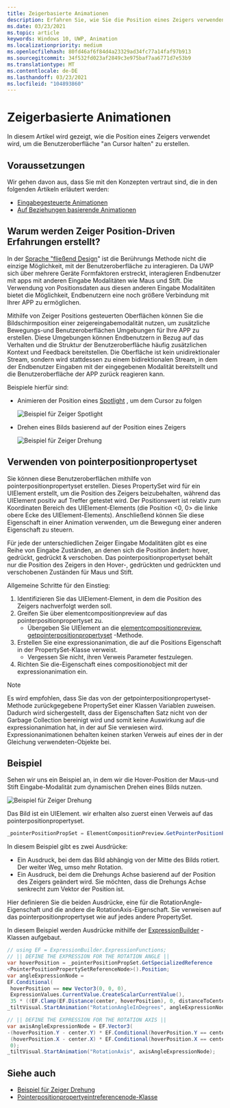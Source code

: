 ```yaml
---
title: Zeigerbasierte Animationen
description: Erfahren Sie, wie Sie die Position eines Zeigers verwenden können, um die Benutzeroberfläche "an Cursor halten" zu erstellen.
ms.date: 03/23/2021
ms.topic: article
keywords: Windows 10, UWP, Animation
ms.localizationpriority: medium
ms.openlocfilehash: 80fd46af6f84d4a23329ad34fc77a14faf97b913
ms.sourcegitcommit: 34f532fd023af2849c3e975baf7aa6771d7e53b9
ms.translationtype: MT
ms.contentlocale: de-DE
ms.lasthandoff: 03/23/2021
ms.locfileid: "104893860"
---
```

# <a name="pointer-based-animations"></a>Zeigerbasierte Animationen

In diesem Artikel wird gezeigt, wie die Position eines Zeigers verwendet wird, um die Benutzeroberfläche "an Cursor halten" zu erstellen.

## <a name="prerequisites"></a>Voraussetzungen

Wir gehen davon aus, dass Sie mit den Konzepten vertraut sind, die in den folgenden Artikeln erläutert werden:

- [Eingabegesteuerte Animationen](input-driven-animations.md)
- [Auf Beziehungen basierende Animationen](relation-animations.md)

## <a name="why-create-pointer-position-driven-experiences"></a>Warum werden Zeiger Position-Driven Erfahrungen erstellt?

In der [Sprache "fließend Design](/windows/apps/fluent-design-system)" ist die Berührungs Methode nicht die einzige Möglichkeit, mit der Benutzeroberfläche zu interagieren. Da UWP sich über mehrere Geräte Formfaktoren erstreckt, interagieren Endbenutzer mit apps mit anderen Eingabe Modalitäten wie Maus und Stift. Die Verwendung von Positionsdaten aus diesen anderen Eingabe Modalitäten bietet die Möglichkeit, Endbenutzern eine noch größere Verbindung mit Ihrer APP zu ermöglichen.

Mithilfe von Zeiger Positions gesteuerten Oberflächen können Sie die Bildschirmposition einer zeigereingabemodalität nutzen, um zusätzliche Bewegungs-und Benutzeroberflächen Umgebungen für Ihre APP zu erstellen. Diese Umgebungen können Endbenutzern in Bezug auf das Verhalten und die Struktur der Benutzeroberfläche häufig zusätzlichen Kontext und Feedback bereitstellen. Die Oberfläche ist kein unidirektionaler Stream, sondern wird stattdessen zu einem bidirektionalen Stream, in dem der Endbenutzer Eingaben mit der eingegebenen Modalität bereitstellt und die Benutzeroberfläche der APP zurück reagieren kann.

Beispiele hierfür sind:

- Animieren der Position eines [Spotlight](/uwp/api/windows.ui.composition.spotlight) , um dem Cursor zu folgen

    ![Beispiel für Zeiger Spotlight](images/animation/spotlight-reveal.gif)

- Drehen eines Bilds basierend auf der Position eines Zeigers

    ![Beispiel für Zeiger Drehung](images/animation/pointer-rotate.gif)

## <a name="using-pointerpositionpropertyset"></a>Verwenden von pointerpositionpropertyset

Sie können diese Benutzeroberflächen mithilfe von pointerpositionpropertyset erstellen. Dieses PropertySet wird für ein UIElement erstellt, um die Position des Zeigers beizubehalten, während das UIElement positiv auf Treffer getestet wird. Der Positionswert ist relativ zum Koordinaten Bereich des UIElement-Elements (die Position <0, 0> die linke obere Ecke des UIElement-Elements). Anschließend können Sie diese Eigenschaft in einer Animation verwenden, um die Bewegung einer anderen Eigenschaft zu steuern.

Für jede der unterschiedlichen Zeiger Eingabe Modalitäten gibt es eine Reihe von Eingabe Zuständen, an denen sich die Position ändert: hover, gedrückt, gedrückt & verschoben. Das pointerpositionpropertyset behält nur die Position des Zeigers in den Hover-, gedrückten und gedrückten und verschobenen Zuständen für Maus und Stift.

Allgemeine Schritte für den Einstieg:

1. Identifizieren Sie das UIElement-Element, in dem die Position des Zeigers nachverfolgt werden soll.
1. Greifen Sie über elementcompositionpreview auf das pointerpositionpropertyset zu.
    - Übergeben Sie UIElement an die [elementcompositionpreview. getpointerpositionpropertyset](/uwp/api/windows.ui.xaml.hosting.elementcompositionpreview.getpointerpositionpropertyset) -Methode.
1. Erstellen Sie eine expressionanimation, die auf die Positions Eigenschaft in der PropertySet-Klasse verweist.
    - Vergessen Sie nicht, ihren Verweis Parameter festzulegen.
1. Richten Sie die-Eigenschaft eines compositionobject mit der expressionanimation ein.

> [!NOTE]
> Es wird empfohlen, dass Sie das von der getpointerpositionpropertyset-Methode zurückgegebene PropertySet einer Klassen Variablen zuweisen. Dadurch wird sichergestellt, dass der Eigenschaften Satz nicht von der Garbage Collection bereinigt wird und somit keine Auswirkung auf die expressionanimation hat, in der auf Sie verwiesen wird. Expressionanimationen behalten keinen starken Verweis auf eines der in der Gleichung verwendeten-Objekte bei.

## <a name="example"></a>Beispiel

Sehen wir uns ein Beispiel an, in dem wir die Hover-Position der Maus-und Stift Eingabe-Modalität zum dynamischen Drehen eines Bilds nutzen.

![Beispiel für Zeiger Drehung](images/animation/pointer-rotate.gif)

Das Bild ist ein UIElement. wir erhalten also zuerst einen Verweis auf das pointerpositionpropertyset.

```csharp
_pointerPositionPropSet = ElementCompositionPreview.GetPointerPositionPropertySet(UIElement element);
```

In diesem Beispiel gibt es zwei Ausdrücke:

- Ein Ausdruck, bei dem das Bild abhängig von der Mitte des Bilds rotiert. Der weiter Weg, umso mehr Rotation.
- Ein Ausdruck, bei dem die Drehungs Achse basierend auf der Position des Zeigers geändert wird. Sie möchten, dass die Drehungs Achse senkrecht zum Vektor der Position ist.

Hier definieren Sie die beiden Ausdrücke, eine für die RotationAngle-Eigenschaft und die andere die RotationAxis-Eigenschaft. Sie verweisen auf das pointerpositionpropertyset wie auf jedes andere PropertySet.

In diesem Beispiel werden Ausdrücke mithilfe der [ExpressionBuilder](/windows/communitytoolkit/animations/expressions) -Klassen aufgebaut.

```csharp
// using EF = ExpressionBuilder.ExpressionFunctions;
// || DEFINE THE EXPRESSION FOR THE ROTATION ANGLE ||
var hoverPosition = _pointerPositionPropSet.GetSpecializedReference
<PointerPositionPropertySetReferenceNode>().Position;
var angleExpressionNode =
EF.Conditional(
 hoverPosition == new Vector3(0, 0, 0),
 ExpressionValues.CurrentValue.CreateScalarCurrentValue(),
 35 * ((EF.Clamp(EF.Distance(center, hoverPosition), 0, distanceToCenter) % distanceToCenter) / distanceToCenter));
_tiltVisual.StartAnimation("RotationAngleInDegrees", angleExpressionNode);

// || DEFINE THE EXPRESSION FOR THE ROTATION AXIS ||
var axisAngleExpressionNode = EF.Vector3(
-(hoverPosition.Y - center.Y) * EF.Conditional(hoverPosition.Y == center.Y, 0, 1),
 (hoverPosition.X - center.X) * EF.Conditional(hoverPosition.X == center.X, 0, 1),
 0);
_tiltVisual.StartAnimation("RotationAxis", axisAngleExpressionNode);
```

## <a name="see-also"></a>Siehe auch

- [Beispiel für Zeiger Drehung](https://github.com/microsoft/WindowsCompositionSamples/tree/master/SampleGallery/Samples/SDK%2015063/PointerRotate)
- [Pointerpositionpropertyeintreferencenode-Klasse](/dotnet/api/microsoft.toolkit.uwp.ui.animations.expressions.pointerpositionpropertysetreferencenode?view=win-comm-toolkit-dotnet-7.0&preserve-view=true)